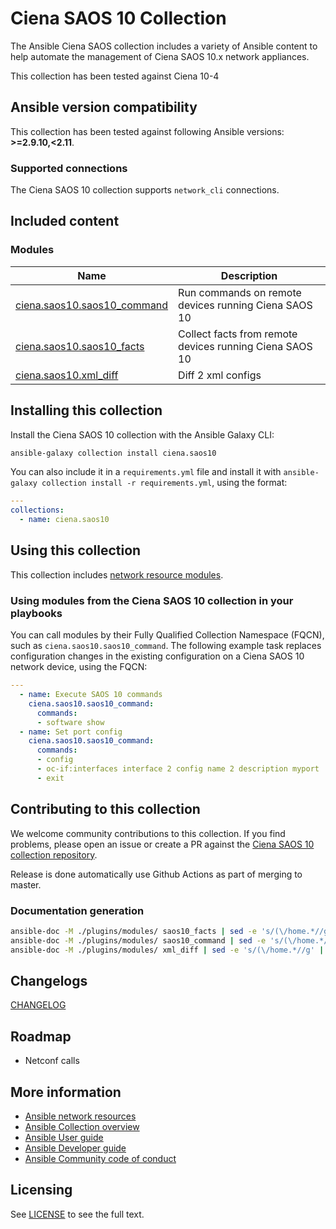 

# Ciena SAOS 10 Collection

The Ansible Ciena SAOS collection includes a variety of Ansible content to help automate the management of Ciena SAOS 10.x network appliances.

This collection has been tested against Ciena 10-4

## Ansible version compatibility

This collection has been tested against following Ansible versions: **>=2.9.10,<2.11**.

### Supported connections

The Ciena SAOS 10 collection supports ``network_cli``  connections.

## Included content

<!--start collection content-->

### Modules
Name | Description
--- | ---
[ciena.saos10.saos10_command](https://github.com/ciena/ciena.saos10/blob/master/docs/saos10_command.txt)|Run commands on remote devices running Ciena SAOS 10
[ciena.saos10.saos10_facts](https://github.com/ciena/ciena.saos10/blob/master/docs/saos10_facts.txt)|Collect facts from remote devices running Ciena SAOS 10
[ciena.saos10.xml_diff](https://github.com/ciena/ciena.saos10/blob/master/docs/xml_diff.txt)|Diff 2 xml configs

<!--end collection content-->
## Installing this collection

Install the Ciena SAOS 10 collection with the Ansible Galaxy CLI:

```bash
ansible-galaxy collection install ciena.saos10
```

You can also include it in a `requirements.yml` file and install it with `ansible-galaxy collection install -r requirements.yml`, using the format:

```yaml
---
collections:
  - name: ciena.saos10
```

## Using this collection

This collection includes [network resource modules](https://docs.ansible.com/ansible/latest/network/user_guide/network_resource_modules.html).

### Using modules from the Ciena SAOS 10 collection in your playbooks

You can call modules by their Fully Qualified Collection Namespace (FQCN), such as `ciena.saos10.saos10_command`.
The following example task replaces configuration changes in the existing configuration on a Ciena SAOS 10 network device, using the FQCN:

```yaml
---
  - name: Execute SAOS 10 commands
    ciena.saos10.saos10_command:
      commands:
      - software show
  - name: Set port config
    ciena.saos10.saos10_command:
      commands:
      - config
      - oc-if:interfaces interface 2 config name 2 description myport
      - exit
```

## Contributing to this collection

We welcome community contributions to this collection. If you find problems, please open an issue or create a PR against the [Ciena SAOS 10 collection repository](https://github.com/ciena/ciena.saos10).

Release is done automatically use Github Actions as part of merging to master.

### Documentation generation

```bash
ansible-doc -M ./plugins/modules/ saos10_facts | sed -e 's/(\/home.*//g' | sed -e 's/> //g' > docs/saos10_facts.txt
ansible-doc -M ./plugins/modules/ saos10_command | sed -e 's/(\/home.*//g' | sed -e 's/> //g' > docs/saos10_command.txt
ansible-doc -M ./plugins/modules/ xml_diff | sed -e 's/(\/home.*//g' | sed -e 's/> //g' > docs/xml_diff.txt
```

## Changelogs

[CHANGELOG](CHANGELOG.rst)

## Roadmap

* Netconf calls

## More information

- [Ansible network resources](https://docs.ansible.com/ansible/latest/network/getting_started/network_resources.html)
- [Ansible Collection overview](https://github.com/ansible-collections/overview)
- [Ansible User guide](https://docs.ansible.com/ansible/latest/user_guide/index.html)
- [Ansible Developer guide](https://docs.ansible.com/ansible/latest/dev_guide/index.html)
- [Ansible Community code of conduct](https://docs.ansible.com/ansible/latest/community/code_of_conduct.html)

## Licensing

See [LICENSE](LICENSE) to see the full text.

